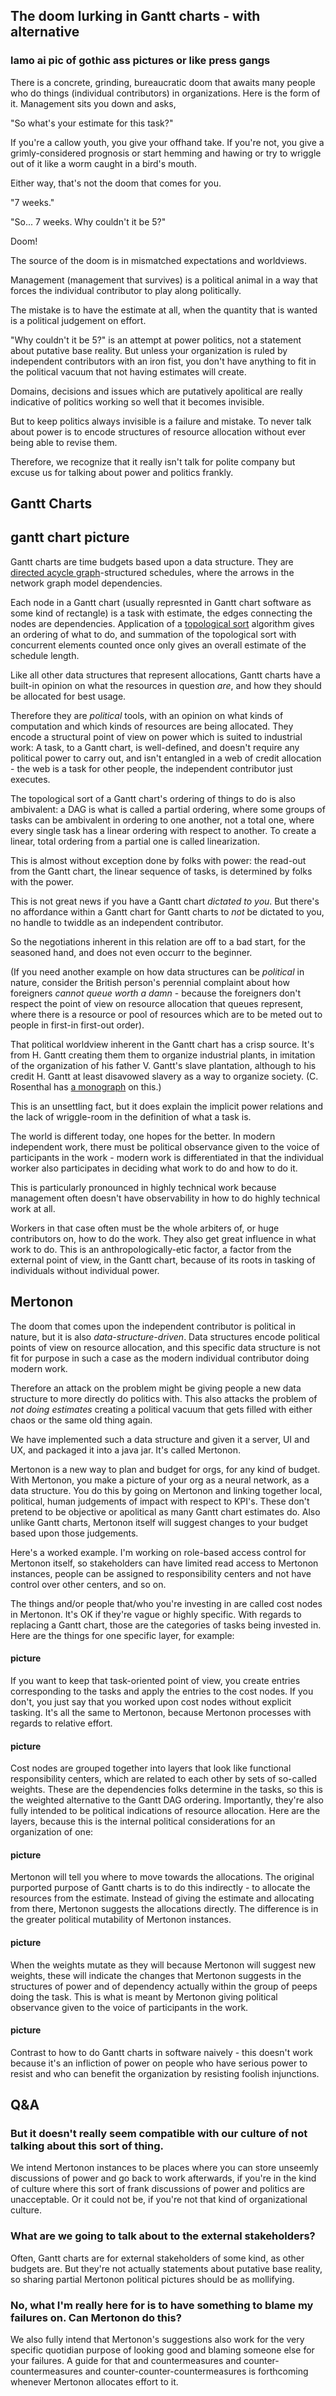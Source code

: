 The doom lurking in Gantt charts - with alternative
---

### lamo ai pic of gothic ass pictures or like press gangs

There is a concrete, grinding, bureaucratic doom that awaits many people who do things (individual contributors) in organizations. Here is the form of it. Management sits you down and asks,

"So what's your estimate for this task?"

If you're a callow youth, you give your offhand take. If you're not, you give a grimly-considered prognosis or start hemming and hawing or try to wriggle out of it like a worm caught in a bird's mouth.

Either way, that's not the doom that comes for you.

"7 weeks."

"So... 7 weeks. Why couldn't it be 5?"

Doom!

The source of the doom is in mismatched expectations and worldviews.

Management (management that survives) is a political animal in a way that forces the individual contributor to play along politically.

The mistake is to have the estimate at all, when the quantity that is wanted is a political judgement on effort.

"Why couldn't it be 5?" is an attempt at power politics, not a statement about putative base reality. But unless your organization is ruled by independent contributors with an iron fist, you don't have anything to fit in the political vacuum that not having estimates will create.

Domains, decisions and issues which are putatively apolitical are really indicative of politics working so well that it becomes invisible.

But to keep politics always invisible is a failure and mistake. To never talk about power is to encode structures of resource allocation without ever being able to revise them.

Therefore, we recognize that it really isn't talk for polite company but excuse us for talking about power and politics frankly.

## Gantt Charts

## gantt chart picture

Gantt charts are time budgets based upon a data structure. They are [directed acycle graph](https://en.wikipedia.org/wiki/Directed_acyclic_graph)-structured schedules, where the arrows in the network graph model dependencies.

Each node in a Gantt chart (usually represnted in Gantt chart software as some kind of rectangle) is a task with estimate, the edges connecting the nodes are dependencies. Application of a [topological sort](https://en.wikipedia.org/wiki/Topological_sorting) algorithm gives an ordering of what to do, and summation of the topological sort with concurrent elements counted once only gives an overall estimate of the schedule length.

Like all other data structures that represent allocations, Gantt charts have a built-in opinion on what the resources in question _are_, and how they should be allocated for best usage.

Therefore they are _political_ tools, with an opinion on what kinds of computation and which kinds of resources are being allocated. They encode a structural point of view on power which is suited to industrial work: A task, to a Gantt chart, is well-defined, and doesn't require any political power to carry out, and isn't entangled in a web of credit allocation - the web is a task for other people, the independent contributor just executes.

The topological sort of a Gantt chart's ordering of things to do is also ambivalent: a DAG is what is called a partial ordering, where some groups of tasks can be ambivalent in ordering to one another, not a total one, where every single task has a linear ordering with respect to another. To create a linear, total ordering from a partial one is called linearization.

This is almost without exception done by folks with power: the read-out from the Gantt chart, the linear sequence of tasks, is determined by folks with the power.

This is not great news if you have a Gantt chart _dictated to you_. But there's no affordance within a Gantt chart for Gantt charts to _not_ be dictated to you, no handle to twiddle as an independent contributor.

So the negotiations inherent in this relation are off to a bad start, for the seasoned hand, and does not even occurr to the beginner.

(If you need another example on how data structures can be _political_ in nature, consider the British person's perennial complaint about how foreigners _cannot queue worth a damn_ - because the foreigners don't respect the point of view on resource allocation that queues represent, where there is a resource or pool of resources which are to be meted out to people in first-in first-out order).

That political worldview inherent in the Gantt chart has a crisp source. It's from H. Gantt creating them them to organize industrial plants, in imitation of the organization of his father V. Gantt's slave plantation, although to his credit H. Gantt at least disavowed slavery as a way to organize society. (C. Rosenthal has [a monograph](https://www.amazon.com/Accounting-Slavery-Management-Caitlin-Rosenthal/dp/0674972090) on this.)

This is an unsettling fact, but it does explain the implicit power relations and the lack of wriggle-room in the definition of what a task is.

The world is different today, one hopes for the better. In modern independent work, there must be political observance given to the voice of participants in the work - modern work is differentiated in that the individual worker also participates in deciding what work to do and how to do it.

This is particularly pronounced in highly technical work because management often doesn't have observability in how to do highly technical work at all.

Workers in that case often must be the whole arbiters of, or huge contributors on, how to do the work. They also get great influence in what work to do. This is an anthropologically-etic factor, a factor from the external point of view, in the Gantt chart, because of its roots in tasking of individuals without individual power.

## Mertonon

The doom that comes upon the independent contributor is political in nature, but it is also _data-structure-driven_. Data structures encode political points of view on resource allocation, and this specific data structure is not fit for purpose in such a case as the modern individual contributor doing modern work.

Therefore an attack on the problem might be giving people a new data structure to more directly do politics with. This also attacks the problem of _not doing estimates_ creating a political vacuum that gets filled with either chaos or the same old thing again.

We have implemented such a data structure and given it a server, UI and UX, and packaged it into a java jar. It's called Mertonon.

Mertonon is a new way to plan and budget for orgs, for any kind of budget. With Mertonon, you make a picture of your org as a neural network, as a data structure. You do this by going on Mertonon and linking together local, political, human judgements of impact with respect to KPI's. These don't pretend to be objective or apolitical as many Gantt chart estimates do. Also unlike Gantt charts, Mertonon itself will suggest changes to your budget based upon those judgements.

Here's a worked example. I'm working on role-based access control for Mertonon itself, so stakeholders can have limited read access to Mertonon instances, people can be assigned to responsibility centers and not have control over other centers, and so on.

The things and/or people that/who you're investing in are called cost nodes in Mertonon. It's OK if they're vague or highly specific. With regards to replacing a Gantt chart, those are the categories of tasks being invested in. Here are the things for one specific layer, for example:

#### picture

If you want to keep that task-oriented point of view, you create entries corresponding to the tasks and apply the entries to the cost nodes. If you don't, you just say that you worked upon cost nodes without explicit tasking. It's all the same to Mertonon, because Mertonon processes with regards to relative effort.

#### picture

Cost nodes are grouped together into layers that look like functional responsibility centers, which are related to each other by sets of so-called weights. These are the dependencies folks determine in the tasks, so this is the weighted alternative to the Gantt DAG ordering. Importantly, they're also fully intended to be political indications of resource allocation. Here are the layers, because this is the internal political considerations for an organization of one:

#### picture

Mertonon will tell you where to move towards the allocations. The original purported purpose of Gantt charts is to do this indirectly - to allocate the resources from the estimate. Instead of giving the estimate and allocating from there, Mertonon suggests the allocations directly. The difference is in the greater political mutability of Mertonon instances.

#### picture

When the weights mutate as they will because Mertonon will suggest new weights, these will indicate the changes that Mertonon suggests in the structures of power and of dependency actually within the group of peeps doing the task. This is what is meant by Mertonon giving political observance given to the voice of participants in the work.

#### picture

Contrast to how to do Gantt charts in software naively - this doesn't work because it's an infliction of power on people who have serious power to resist and who can benefit the organization by resisting foolish injunctions.

## Q&A

### But it doesn't really seem compatible with our culture of not talking about this sort of thing.

We intend Mertonon instances to be places where you can store unseemly discussions of power and go back to work afterwards, if you're in the kind of culture where this sort of frank discussions of power and politics are unacceptable. Or it could not be, if you're not that kind of organizational culture.

### What are we going to talk about to the external stakeholders?

Often, Gantt charts are for external stakeholders of some kind, as other budgets are. But they're not actually statements about putative base reality, so sharing partial Mertonon political pictures should be as mollifying.

### No, what I'm really here for is to have something to blame my failures on. Can Mertonon do this?

We also fully intend that Mertonon's suggestions also work for the very specific quotidian purpose of looking good and blaming someone else for your failures. A guide for that and countermeasures and counter-countermeasures and counter-counter-countermeasures is forthcoming whenever Mertonon allocates effort to it.
